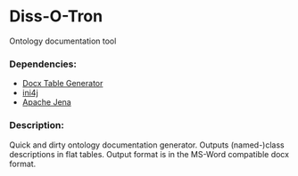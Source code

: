 Diss-O-Tron
===========

Ontology documentation tool

### Dependencies:
* [Docx Table Generator](https://github.com/dontpanic42/Diss-O-Tron-Tables)
* [ini4j](http://ini4j.sourceforge.net/)
* [Apache Jena](https://jena.apache.org/documentation/ontology/)

### Description:
Quick and dirty ontology documentation generator. Outputs (named-)class descriptions in flat tables. Output format is in the MS-Word compatible docx format.

